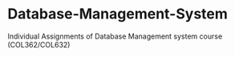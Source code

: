 # Database-Management-System
Individual Assignments of Database Management system course (COL362/COL632)
